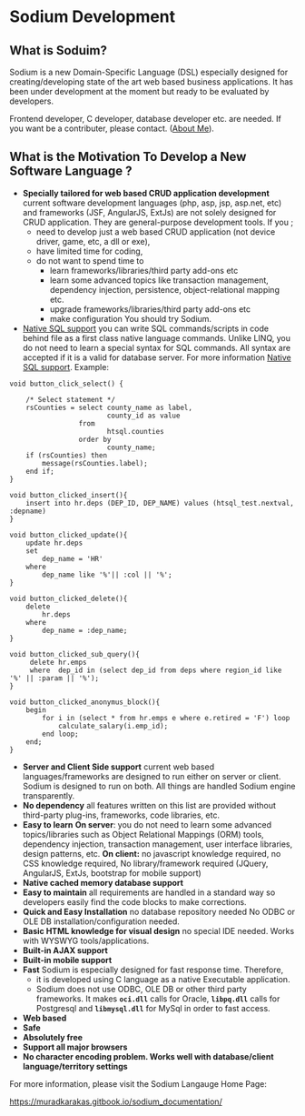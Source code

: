 # Sodium Development

## What is Soduim? 

Sodium is a new Domain-Specific Language \(DSL\) especially designed for creating/developing state of the art web based business applications. It has been under development at the moment but ready to be evaluated by developers.

Frontend developer, C developer, database developer etc. are needed. If you want be a contributer, please contact. \([About Me](https://app.gitbook.com/@muradkarakas/s/sodium_documentation/about-me)\).

## What is the Motivation To Develop a New Software Language ?

* **Specially tailored for web based CRUD application development** current software development languages \(php, asp, jsp, asp.net, etc\) and frameworks \(JSF, AngularJS, ExtJs\) are not solely designed for CRUD application. They are general-purpose development tools.  If you ;
  * need to develop just a web based CRUD application \(not device driver, game, etc, a dll or exe\),
  * have limited time for coding,
  * do not want to spend time to
    * learn frameworks/libraries/third party add-ons etc
    * learn some advanced topics like transaction management, dependency injection, persistence, object-relational mapping etc.
    * upgrade frameworks/libraries/third party add-ons etc
    * make configuration You should try Sodium.
* [Native SQL support](https://muradkarakas.gitbook.io/sodium_documentation/language-reference/native-sql-support) you can write SQL commands/scripts in code behind file as a first class native language commands. Unlike LINQ, you do not need to learn a special syntax for SQL commands. All syntax are accepted if it is a valid for database server. For more information [Native SQL support](https://muradkarakas.gitbook.io/sodium_documentation/language-reference/native-sql-support). Example: 

```text
void button_click_select() {
 
    /* Select statement */
    rsCounties = select county_name as label,
                        county_id as value
                 from
                        htsql.counties
                 order by
                        county_name;
    if (rsCounties) then
        message(rsCounties.label);
    end if;
}
```
```text
void button_clicked_insert(){
    insert into hr.deps (DEP_ID, DEP_NAME) values (htsql_test.nextval, :depname)
}
```

```text
void button_clicked_update(){
    update hr.deps
    set
        dep_name = 'HR'
    where
        dep_name like '%'|| :col || '%';
}
```

```text
void button_clicked_delete(){
    delete
        hr.deps
    where
        dep_name = :dep_name;
}
```

```text
void button_clicked_sub_query(){
     delete hr.emps
     where  dep_id in (select dep_id from deps where region_id like '%' || :param || '%');
}
```
```text
void button_clicked_anonymus_block(){
    begin
        for i in (select * from hr.emps e where e.retired = 'F') loop
            calculate_salary(i.emp_id);
        end loop;
    end;
}
```


* **Server and Client Side support**  current web based languages/frameworks are designed to run either on server or client. Sodium is designed to run on both. All things are handled Sodium engine transparently.
* **No dependency**  all features written on this list are provided without third-party plug-ins, frameworks, code libraries, etc.
* **Easy to learn** 
  **On server**: you do not need to learn some advanced topics/libraries such as Object Relational Mappings \(ORM\) tools, dependency injection, transaction management, user interface libraries, design patterns, etc.
  **On client:** no javascript knowledge required, no CSS knowledge required, No library/framework required \(JQuery, AngularJS, ExtJs, bootstrap for mobile support\)
* **Native cached memory database support**
* **Easy to maintain** all requirements are handled in a standard way so developers easily find the code blocks to make corrections.
* **Quick and Easy Installation** no database repository needed No ODBC or OLE DB installation/configuration needed.
* **Basic HTML knowledge for visual design** no special IDE needed. Works with WYSWYG tools/applications.
* **Built-in AJAX support**
* **Built-in mobile support**
* **Fast** Sodium is especially designed for fast response time. Therefore,
  * it is developed using C language as a native Executable application.
  * Sodium does not use ODBC, OLE DB or other third party frameworks. It makes **`oci.dll`** calls for Oracle, **`libpq.dll`** calls for Postgresql and **`libmysql.dll`** for MySql in order to fast access.
* **Web based**
* **Safe**
* **Absolutely free**
* **Support all major browsers**
* **No character encoding problem. Works well with database/client language/territory settings**


For more information, please visit the Sodium Langauge Home Page:

https://muradkarakas.gitbook.io/sodium_documentation/
